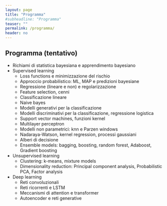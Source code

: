 ```yaml
---
layout: page
title: "Programma"
#subheadline: "Programma"
teaser: ""
permalink: /programma/
header: no
---
```

## Programma (tentativo)

* Richiami di statistica bayesiana e apprendimento bayesiano <!--`10 ore`-->
* Supervised learning <!--`30 ore`-->
	* Loss functions e minimizzazione del rischio
	* Approccio probabilistico: ML, MAP e predizioni bayesiane
	* Regressione (lineare e non) e regolarizzazione
	* Feature selection, cenni
	* Classificazione lineare
	* Naive bayes
	* Modelli generativi per la classificazione
	* Modelli discriminativi per la classificazione, regressione logistica
	* Support vector machines, funzioni kernel
	* Multilayer perceptron
	* Modelli non parametrici: knn e Parzen windows
	* Nadaraya-Watson, kernel regression, processi gaussiani
	* Alberi di decisione
	* Ensemble models: bagging, boosting, random forest, Adaboost, Gradient boosting
* Unsupervised learning <!--`20 ore`-->
	* Clustering: k-means, mixture models<!--, processi di Dirichlet (cenni), spectral clustering -->
	<!-- * Algoritmo di expectation maximization -->
	* Dimensionality reduction: Principal component analysis, Probabilistic PCA, Factor analysis<!--, Manifold-->
	<!-- * Latent semantic analysis -->
	<!-- * Modelli temporali: Hidden Markov models -->
* Deep learning <!--`10 ore`-->
	* Reti convoluzionali
	* Reti ricorrenti e LSTM
	* Meccanismi di attention e transformer
	* Autoencoder e reti generative
<!--* Testo, pair matrices e recommenders --><!--`10 ore`-->
<!--	* Latent semantic analysis, Non negative matrix factorization -->
<!--	* Modelli di testo (coppie): Probabilistic latent semantic analysis, Latent Dirichlet allocation, topic models-->
<!--	* Metodi montecarlo per l'inferenza approssimata (cenni) -->



